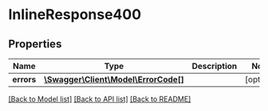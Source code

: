 # InlineResponse400

## Properties
Name | Type | Description | Notes
------------ | ------------- | ------------- | -------------
**errors** | [**\Swagger\Client\Model\ErrorCode[]**](ErrorCode.md) |  | [optional] 

[[Back to Model list]](../README.md#documentation-for-models) [[Back to API list]](../README.md#documentation-for-api-endpoints) [[Back to README]](../README.md)

